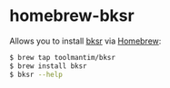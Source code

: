 # homebrew-bksr

Allows you to install [bksr](https://github.com/toolmantim/bksr) via [Homebrew](https://brew.sh):

```bash
$ brew tap toolmantim/bksr
$ brew install bksr
$ bksr --help
```